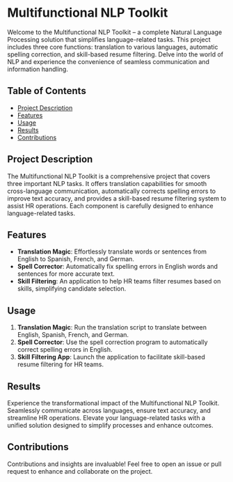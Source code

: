 # Multifunctional NLP Toolkit

Welcome to the Multifunctional NLP Toolkit – a complete Natural Language Processing solution that simplifies language-related tasks. This project includes three core functions: translation to various languages, automatic spelling correction, and skill-based resume filtering. Delve into the world of NLP and experience the convenience of seamless communication and information handling.


## Table of Contents
- [Project Description](#project-description)
- [Features](#features)
- [Usage](#usage)
- [Results](#results)
- [Contributions](#contributions)

## Project Description

The Multifunctional NLP Toolkit is a comprehensive project that covers three important NLP tasks. It offers translation capabilities for smooth cross-language communication, automatically corrects spelling errors to improve text accuracy, and provides a skill-based resume filtering system to assist HR operations. Each component is carefully designed to enhance language-related tasks.



## Features

- **Translation Magic**: Effortlessly translate words or sentences from English to Spanish, French, and German.
- **Spell Corrector**: Automatically fix spelling errors in English words and sentences for more accurate text.
- **Skill Filtering**: An application to help HR teams filter resumes based on skills, simplifying candidate selection.


## Usage

1. **Translation Magic**: Run the translation script to translate between English, Spanish, French, and German.
2. **Spell Corrector**: Use the spell correction program to automatically correct spelling errors in English.
3. **Skill Filtering App**: Launch the application to facilitate skill-based resume filtering for HR teams.

## Results

Experience the transformational impact of the Multifunctional NLP Toolkit. Seamlessly communicate across languages, ensure text accuracy, and streamline HR operations. Elevate your language-related tasks with a unified solution designed to simplify processes and enhance outcomes.

## Contributions

Contributions and insights are invaluable! Feel free to open an issue or pull request to enhance and collaborate on the project.



